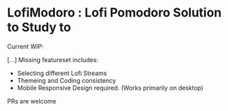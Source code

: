 # LofiModoro : Lofi Pomodoro Solution to Study to

Current WIP:

[...] Missing featureset includes:
- Selecting different Lofi Streams
- Themeing and Coding consistency
- Mobile Responsive Design required. (Works primarily on desktop)

PRs are welcome
